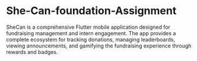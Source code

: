 # She-Can-foundation-Assignment
SheCan is a comprehensive Flutter mobile application designed for fundraising management and intern engagement. The app provides a complete ecosystem for tracking donations, managing leaderboards, viewing announcements, and gamifying the fundraising experience through rewards and badges.
